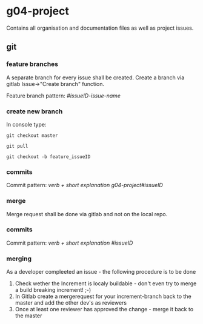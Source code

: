 # g04-project

Contains all organisation and documentation files as well as project issues.


## git

### feature branches
A separate branch for every issue shall be created. Create a branch via gitlab Issue->"Create branch" function.

Feature branch pattern: *#issueID-issue-name*

### create new branch
In console type:

`git checkout master`

`git pull`

`git checkout -b feature_issueID`
  

### commits
Commit pattern: *verb + short explanation g04-project#issueID*

### merge
Merge request shall be done via gitlab and not on the local repo.
### commits
Commit pattern: *verb + short explanation #issueID*

### merging
As a developer compleeted an issue - the following procedure is to be done

1.  Check wether the Increment is localy buildable - don't even try to merge a build breaking increment! ;-)
2.  In Gitlab create a mergerequest for your increment-branch back to the master and add the other dev's as reviewers
3.  Once at least one reviewer has approved the change - merge it back to the master
